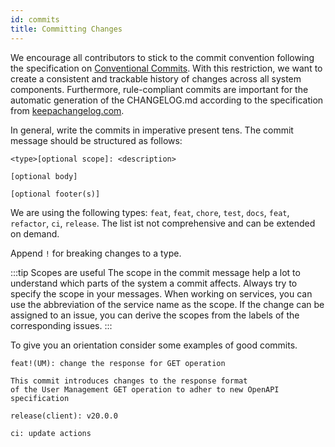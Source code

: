 ```yaml
---
id: commits
title: Committing Changes
---
```


We encourage all contributors to stick to the commit convention following the specification on [Conventional Commits](https://www.conventionalcommits.org/en/v1.0.0/).
With this restriction, we want to create a consistent and trackable history of changes across all system components.
Furthermore, rule-compliant commits are important for the automatic generation of the CHANGELOG.md according to the specification from [keepachangelog.com](https://keepachangelog.com/en/1.0.0/).

In general, write the commits in imperative present tens. The commit message should be structured as follows:

```text
<type>[optional scope]: <description>

[optional body]

[optional footer(s)]
```

We are using the following types: `feat`, `feat`, `chore`, `test`, `docs`, `feat`, `refactor`, `ci`, `release`.
The list ist not comprehensive and can be extended on demand.

Append `!` for breaking changes to a type.

:::tip Scopes are useful
The scope in the commit message help a lot to understand which parts of the system a commit affects. Always try to specify 
the scope in your messages. When working on services, you can use the abbreviation of the service name as the scope. 
If the change can be assigned to an issue, you can derive the scopes from the labels of the corresponding issues.
:::

To give you an orientation consider some examples of good commits.

```text
feat!(UM): change the response for GET operation

This commit introduces changes to the response format 
of the User Management GET operation to adher to new OpenAPI specification 
```

```text
release(client): v20.0.0
```

```text
ci: update actions
```
